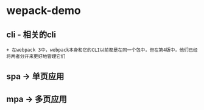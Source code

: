 # wepack-demo

## cli - 相关的cli
    + 在webpack 3中，webpack本身和它的CLI以前都是在同一个包中，但在第4版中，他们已经将两者分开来更好地管理它们
## spa -> 单页应用

## mpa -> 多页应用